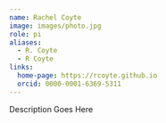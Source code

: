 ```yaml
---
name: Rachel Coyte
image: images/photo.jpg
role: pi
aliases:
  - R. Coyte
  - R Coyte
links:
  home-page: https://rcoyte.github.io
  orcid: 0000-0001-6369-5311
---
```


Description Goes Here
